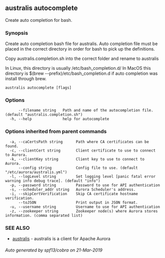 ## australis autocomplete

Create auto completion for bash.

### Synopsis

Create auto completion bash file for australis. Auto completion file must be placed in the correct
directory in order for bash to pick up the definitions.

Copy australis.completion.sh into the correct folder and rename to australis

In Linux, this directory is usually /etc/bash_completion.d/
In MacOS this directory is $(brew --prefix)/etc/bash_completion.d if auto completion was install through brew.


```
australis autocomplete [flags]
```

### Options

```
      --filename string   Path and name of the autocompletion file. (default "australis.completion.sh")
  -h, --help              help for autocomplete
```

### Options inherited from parent commands

```
  -a, --caCertsPath string      Path where CA certificates can be found.
  -c, --clientCert string       Client certificate to use to connect to Aurora.
  -k, --clientKey string        Client key to use to connect to Aurora.
      --config string           Config file to use. (default "/etc/aurora/australis.yml")
  -l, --logLevel string         Set logging level [panic fatal error warning info debug trace]. (default "info")
  -p, --password string         Password to use for API authentication
  -s, --scheduler_addr string   Aurora Scheduler's address.
  -i, --skipCertVerification    Skip CA certificate hostname verification.
      --toJSON                  Print output in JSON format.
  -u, --username string         Username to use for API authentication
  -z, --zookeeper string        Zookeeper node(s) where Aurora stores information. (comma separated list)
```

### SEE ALSO

* [australis](australis.md)	 - australis is a client for Apache Aurora

###### Auto generated by spf13/cobra on 21-Mar-2019
